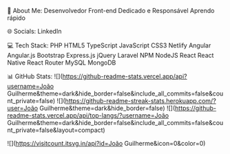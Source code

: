 
💫 About Me:
Desenvolvedor Front-end
Dedicado e Responsável
Aprendo rápido

🌐 Socials:
LinkedIn

💻 Tech Stack:
PHP HTML5 TypeScript JavaScript CSS3 Netlify Angular Angular.js Bootstrap Express.js jQuery Laravel NPM NodeJS React React Native React Router MySQL MongoDB

📊 GitHub Stats:
![](https://github-readme-stats.vercel.app/api?username=João Guilherme&theme=dark&hide_border=false&include_all_commits=false&count_private=false)
![](https://github-readme-streak-stats.herokuapp.com/?user=João Guilherme&theme=dark&hide_border=false)
![](https://github-readme-stats.vercel.app/api/top-langs/?username=João Guilherme&theme=dark&hide_border=false&include_all_commits=false&count_private=false&layout=compact)

![](https://visitcount.itsvg.in/api?id=João Guilherme&icon=0&color=0)

